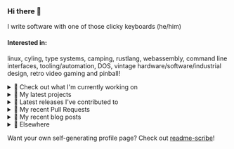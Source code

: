 ### Hi there 👋

I write software with one of those clicky keyboards (he/him)

#### Interested in:
linux, cyling, type systems, camping, rustlang, webassembly, command line interfaces, tooling/automation, DOS, vintage hardware/software/industrial design, retro video gaming and pinball!
<details><summary>👀 Check out what I'm currently working on</summary><br />

- [MetaMask/action-npm-publish](https://github.com/MetaMask/action-npm-publish) - GitHub Action to publish to NPM (1 week ago)
- [MetaMask/react-native-aes-crypto-forked](https://github.com/MetaMask/react-native-aes-crypto-forked) -  (1 week ago)
- [MetaMask/metamask-mobile](https://github.com/MetaMask/metamask-mobile) - Mobile web browser providing access to websites that use the Ethereum blockchain (2 weeks ago)
- [rickycodes/win98config](https://github.com/rickycodes/win98config) - Example multi-boot setup for window98 (4 weeks ago)
- [MetaMask/action-publish-release](https://github.com/MetaMask/action-publish-release) -  (4 weeks ago)
</details>

<details><summary>🌱 My latest projects</summary><br />

- [rickycodes/win98config](https://github.com/rickycodes/win98config) - Example multi-boot setup for window98
- [rickycodes/kitties](https://github.com/rickycodes/kitties) - micro site to browse CryptoKitties
- [rickycodes/pve-no-subscription](https://github.com/rickycodes/pve-no-subscription) - Proxmox VE No-Subscription Removal
- [rickycodes/ftse-rs](https://github.com/rickycodes/ftse-rs) - scrape and filter hl.co.uk market summaries
- [rickycodes/card](https://github.com/rickycodes/card) - npx business card built with rust targeting wasm
</details>

<details><summary>🔭 Latest releases I've contributed to</summary><br />

- [MetaMask/controllers](https://github.com/MetaMask/controllers) ([v35.0.0](https://github.com/MetaMask/controllers/releases/tag/v35.0.0), 2 days ago) - Collection of platform-agnostic modules for creating secure data models for cryptocurrency wallets
- [MetaMask/snaps-monorepo](https://github.com/MetaMask/snaps-monorepo) ([v0.25.0](https://github.com/MetaMask/snaps-monorepo/releases/tag/v0.25.0), 1 week ago) - Monorepo for Snaps dependencies.
- [MetaMask/contract-metadata](https://github.com/MetaMask/contract-metadata) ([v2.1.0](https://github.com/MetaMask/contract-metadata/releases/tag/v2.1.0), 1 week ago) - A mapping of ethereum contract addresses to broadly accepted icons for those addresses.
- [MetaMask/metamask-mobile](https://github.com/MetaMask/metamask-mobile) ([v5.11.0](https://github.com/MetaMask/metamask-mobile/releases/tag/v5.11.0), 1 week ago) - Mobile web browser providing access to websites that use the Ethereum blockchain
- [MetaMask/metamask-extension](https://github.com/MetaMask/metamask-extension) ([v10.22.3](https://github.com/MetaMask/metamask-extension/releases/tag/v10.22.3), 1 week ago) - :globe_with_meridians: :electric_plug: The MetaMask browser extension enables browsing Ethereum blockchain enabled websites
</details>

<details><summary>🔨 My recent Pull Requests</summary><br />

- [use npm for dependencies](https://github.com/MetaMask/metamask-mobile/pull/5324) on [MetaMask/metamask-mobile](https://github.com/MetaMask/metamask-mobile) (1 day ago)
- [Require clean working directory](https://github.com/MetaMask/metamask-mobile/pull/5240) on [MetaMask/metamask-mobile](https://github.com/MetaMask/metamask-mobile) (2 weeks ago)
- [Feature/slack announce](https://github.com/MetaMask/action-npm-publish/pull/9) on [MetaMask/action-npm-publish](https://github.com/MetaMask/action-npm-publish) (4 weeks ago)
- [Bump actions](https://github.com/MetaMask/controllers/pull/946) on [MetaMask/controllers](https://github.com/MetaMask/controllers) (1 month ago)
- [Bump `@actions/core`](https://github.com/MetaMask/action-create-release-pr/pull/102) on [MetaMask/action-create-release-pr](https://github.com/MetaMask/action-create-release-pr) (1 month ago)
</details>

<details><summary>📜 My recent blog posts</summary><br />

- [Publishing my Website to the peer-to-peer Web](//ricky.codes/blog/posts/publishing-to-the-peer-to-peer-web/) (4 years ago)
</details>

<details><summary>🔗 Elsewhere</summary><br />

- Web: https://ricky.codes
- Twitter: https://twitter.com/rickycodes
- Blog: https://ricky.codes/blog
</details>

Want your own self-generating profile page? Check out [readme-scribe](https://github.com/muesli/readme-scribe)!


